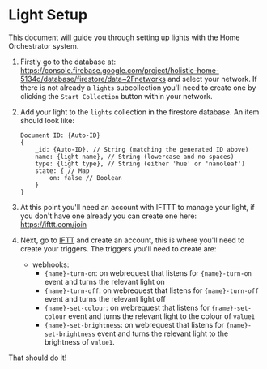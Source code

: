 # Light Setup
This document will guide you through setting up lights with the Home Orchestrator system.

1. Firstly go to the database at: https://console.firebase.google.com/project/holistic-home-5134d/database/firestore/data~2Fnetworks and select your network. If there is not already a `lights` subcollection you'll need to create one by clicking the `Start Collection` button within your network.

1. Add your light to the `lights` collection in the firestore database. An item should look like:

	```
	Document ID: {Auto-ID}
	{
		_id: {Auto-ID}, // String (matching the generated ID above)
		name: {light name}, // String (lowercase and no spaces)
		type: {light type}, // String (either 'hue' or 'nanoleaf')
		state: { // Map
			on: false // Boolean
		}
	}
	```

1. At this point you'll need an account with IFTTT to manage your light, if you don't have one already you can create one here: https://ifttt.com/join

2. Next, go to [IFTT](https://ifttt.com) and create an account, this is where you'll need to create your triggers. The triggers you'll need to create are:
	- webhooks:
		- `{name}-turn-on`: on webrequest that listens for `{name}-turn-on` event and turns the relevant light on
		- `{name}-turn-off`: on webrequest that listens for `{name}-turn-off` event and turns the relevant light off
		- `{name}-set-colour`: on webrequest that listens for `{name}-set-colour` event and turns the relevant light to the colour of `value1`
		- `{name}-set-brightness`: on webrequest that listens for `{name}-set-brightness` event and turns the relevant light to the brightness of `value1`.

That should do it!